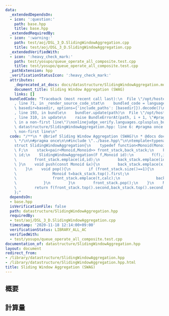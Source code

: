 ```yaml
---
data:
  _extendedDependsOn:
  - icon: ':question:'
    path: base.hpp
    title: base.hpp
  _extendedRequiredBy:
  - icon: ':warning:'
    path: test/aoj/DSL_3_D.SlidingWindowAggregation.cpp
    title: test/aoj/DSL_3_D.SlidingWindowAggregation.cpp
  _extendedVerifiedWith:
  - icon: ':heavy_check_mark:'
    path: test/yosupo/queue_operate_all_composite.test.cpp
    title: test/yosupo/queue_operate_all_composite.test.cpp
  _pathExtension: hpp
  _verificationStatusIcon: ':heavy_check_mark:'
  attributes:
    _deprecated_at_docs: docs/datastructure/SlidingWindowAggregation.md
    document_title: Sliding Window Aggregation (SWAG)
    links: []
  bundledCode: "Traceback (most recent call last):\n  File \"/opt/hostedtoolcache/Python/3.9.0/x64/lib/python3.9/site-packages/onlinejudge_verify/documentation/build.py\"\
    , line 71, in _render_source_code_stat\n    bundled_code = language.bundle(stat.path,\
    \ basedir=basedir, options={'include_paths': [basedir]}).decode()\n  File \"/opt/hostedtoolcache/Python/3.9.0/x64/lib/python3.9/site-packages/onlinejudge_verify/languages/cplusplus.py\"\
    , line 193, in bundle\n    bundler.update(path)\n  File \"/opt/hostedtoolcache/Python/3.9.0/x64/lib/python3.9/site-packages/onlinejudge_verify/languages/cplusplus_bundle.py\"\
    , line 310, in update\n    raise BundleErrorAt(path, i + 1, \"#pragma once found\
    \ in a non-first line\")\nonlinejudge_verify.languages.cplusplus_bundle.BundleErrorAt:\
    \ datastructure/SlidingWindowAggregation.hpp: line 6: #pragma once found in a\
    \ non-first line\n"
  code: "/**\n * @brief Sliding Window Aggregation (SWAG)\n * @docs docs/datastructure/SlidingWindowAggregation.md\n\
    \ */\n\n#pragma once\n\n#include \"../base.hpp\"\n\ntemplate<typename Monoid>\n\
    struct SlidingWindowAggregation{\n    typedef function<Monoid(Monoid,Monoid)>\
    \ F;\n    stack<pair<Monoid,Monoid>> front_stack,back_stack;\n    F f;\n    Monoid\
    \ id;\n    SlidingWindowAggregation(F f,Monoid id):\n        f(f),id(id),front_stack(),back_stack(){\n\
    \        front_stack.emplace(id,id);\n        back_stack.emplace(id,id);\n   \
    \ }\n    void push(const Monoid &x){\n        back_stack.emplace(x,f(back_stack.top().second,x));\n\
    \    }\n    void pop(){\n        if (front_stack.size()==1){\n            while(1<back_stack.size()){\n\
    \                Monoid t=back_stack.top().first;\n                Monoid calc=f(t,front_stack.top().second);\n\
    \                front_stack.emplace(t,calc);\n                back_stack.pop();\n\
    \            }\n        }\n        front_stack.pop();\n    }\n    Monoid fold(){\n\
    \        return f(front_stack.top().second,back_stack.top().second);\n    }\n\
    };"
  dependsOn:
  - base.hpp
  isVerificationFile: false
  path: datastructure/SlidingWindowAggregation.hpp
  requiredBy:
  - test/aoj/DSL_3_D.SlidingWindowAggregation.cpp
  timestamp: '2020-11-18 12:14:00+09:00'
  verificationStatus: LIBRARY_ALL_AC
  verifiedWith:
  - test/yosupo/queue_operate_all_composite.test.cpp
documentation_of: datastructure/SlidingWindowAggregation.hpp
layout: document
redirect_from:
- /library/datastructure/SlidingWindowAggregation.hpp
- /library/datastructure/SlidingWindowAggregation.hpp.html
title: Sliding Window Aggregation (SWAG)
---
```

## 概要

## 計算量